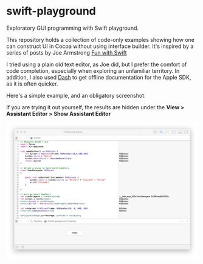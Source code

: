 # swift-playground
Exploratory GUI programming with Swift playground.

This repository holds a collection of code-only examples 
showing how
one can construct UI in Cocoa without using interface
builder. It's inspired by a series of posts by Joe Armstrong
[Fun with Swift][1]

I tried using a plain old text editor, as Joe did, but
I prefer the comfort of code completion, especially when
exploring an unfamiliar territory. In addition, I also used 
[Dash][2] to get offline documentation for the Apple SDK, as 
it is often quicker.

Here's a simple example, and an obligatory screenshot.

If you are trying it out yourself, the results are hidden under the 
**View > Assistant Editor > Show Assistant Editor**

![Hello world](Swift.png?raw=true "Swift playground - Hello World")


[1]:http://joearms.github.io/2016/01/04/fun-with-swift.html
[2]:https://kapeli.com/dash
